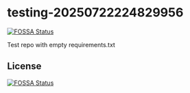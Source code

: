 # testing-20250722224829956
[![FOSSA Status](https://app.fossa.com/api/projects/git%2Bgithub.com%2Fkirogum%2Ftesting-20250722224829956.svg?type=shield)](https://app.fossa.com/projects/git%2Bgithub.com%2Fkirogum%2Ftesting-20250722224829956?ref=badge_shield)

Test repo with empty requirements.txt


## License
[![FOSSA Status](https://app.fossa.com/api/projects/git%2Bgithub.com%2Fkirogum%2Ftesting-20250722224829956.svg?type=large)](https://app.fossa.com/projects/git%2Bgithub.com%2Fkirogum%2Ftesting-20250722224829956?ref=badge_large)